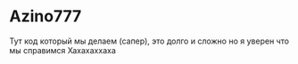 # Azino777
Тут код который мы делаем (сапер), это долго и сложно но я уверен что мы справимся
Хахахаххаха
